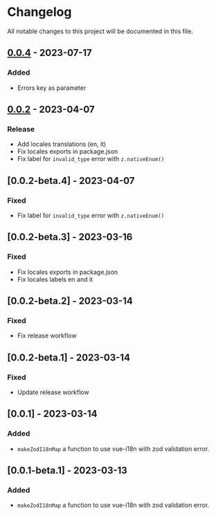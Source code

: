 # Changelog

All notable changes to this project will be documented in this file.

## [0.0.4] - 2023-07-17

### Added

- Errors key as parameter

## [0.0.2] - 2023-04-07

### Release

- Add locales translations (en, it)
- Fix locales exports in package.json
- Fix label for `invalid_type` error with `z.nativeEnum()`

## [0.0.2-beta.4] - 2023-04-07

### Fixed

- Fix label for `invalid_type` error with `z.nativeEnum()`

## [0.0.2-beta.3] - 2023-03-16

### Fixed

- Fix locales exports in package.json
- Fix locales labels en and it

## [0.0.2-beta.2] - 2023-03-14

### Fixed

- Fix release workflow

## [0.0.2-beta.1] - 2023-03-14

### Fixed

- Update release workflow

## [0.0.1] - 2023-03-14

### Added

- `makeZodI18nMap` a function to use vue-i18n with zod validation error.

## [0.0.1-beta.1] - 2023-03-13

### Added

- `makeZodI18nMap` a function to use vue-i18n with zod validation error.

[0.0.4]: https://github.com/volverjs/zod-vue-i18n/compare/v0.0.3...v0.0.4
[0.0.3]: https://github.com/volverjs/zod-vue-i18n/compare/v0.0.2...v0.0.3
[0.0.2]: https://github.com/volverjs/zod-vue-i18n/compare/v0.0.1...v0.0.2
